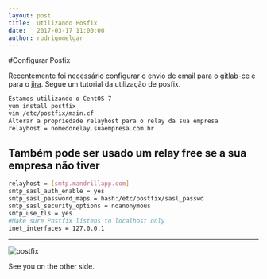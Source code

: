 ```yaml
---
layout: post
title:  Utilizando Posfix
date:   2017-03-17 11:00:00
author: rodrigomelgar
---
```

#Configurar Posfix

Recentemente foi necessário configurar o envio de email para o [gitlab-ce](https://gitlab.com/gitlab-org/gitlab-ce) e para o [jira](https://www.atlassian.com/software/jira). Segue um tutorial da utilização de posfix.



```bash
Estamos utilizando o CentOS 7
yum install postfix
vim /etc/postfix/main.cf 
Alterar a propriedade relayhost para o relay da sua empresa
relayhost = nomedorelay.suaempresa.com.br

```

## Também pode ser usado um relay free se a sua empresa não tiver
```bash
relayhost = [smtp.mandrillapp.com]
smtp_sasl_auth_enable = yes
smtp_sasl_password_maps = hash:/etc/postfix/sasl_passwd
smtp_sasl_security_options = noanonymous
smtp_use_tls = yes
#Make sure Postfix listens to localhost only
inet_interfaces = 127.0.0.1
```
***


![postfix](https://www.stewright.me/wp-content/uploads/2012/09/Postfix_logo.png)

See you on the other side.
